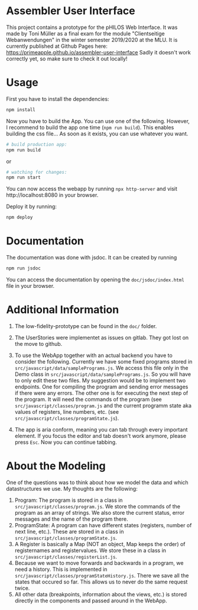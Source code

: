 # Assembler User Interface
This project contains a prototype for the pHILOS Web Interface. It was made by Toni Müller as a final exam for the module "Clientseitige Webanwendungen" in the winter semester 2019/2020 at the MLU.
It is currently published at Github Pages here: https://primeapple.github.io/assembler-user-interface
Sadly it doesn't work correctly yet, so make sure to check it out locally!

# Usage
First you have to install the dependencies:  
```sh
npm install
```

Now you have to build the App. You can use one of the following. However, I recommend to build the app one time (`npm run build`). This enables building the css file... As soon as it exists, you can use whatever you want. 
```sh
# build production app:
npm run build
```
or
```sh
# watching for changes:
npm run start
```

You can now access the webapp by running `npx http-server` and visit http://localhost:8080 in your browser.

Deploy it by running:
```sh
npm deploy
```


# Documentation
The documentation was done with jsdoc. It can be created by running
```sh
npm run jsdoc
```
You can access the documentation by opening the `doc/jsdoc/index.html` file in your browser.


# Additional Information
1. The low-fidelity-prototype can be found in the `doc/` folder.

2. The UserStories were implementet as issues on gitlab. They got lost on the move to github.

3. To use the WebApp together with an actual backend you have to consider the following. Currently we have some fixed programs stored in `src/javascript/data/samplePrograms.js`. We access this file only in the Demo class in `src/javascript/data/samplePrograms.js`. So you will have to only edit these two files. My suggestion would be to implement two endpoints. One for compiling the program and sending error messages if there were any errors. The other one is for executing the next step of the program. It will need the commands of the program (see `src/javascript/classes/program.js` and the current programm state aka values of registers, line numbers, etc. (see `src/javascript/classes/programState.js`).

4. The app is aria conform, meaning you can tab through every important element. If you focus the editor and tab doesn't work anymore, please press `Esc`. Now you can continue tabbing.


# About the Modeling
One of the questions was to think about how we model the data and which datastructures we use. My thoughts are the following:

1. Program: The program is stored in a class in `src/javascript/classes/program.js`. We store the commands of the program as an array of strings. We also store the current status, error messages and the name of the program there.
2. ProgramState: A program can have different states (registers, number of next line, etc.). These are stored in a class in `src/javascript/classes/programState.js`.
3. A Register is basically a Map (NOT an object, Map keeps the order) of registernames and registervalues. We store these in a class in `src/javascript/classes/registerList.js`.
4. Because we want to move forwards and backwards in a program, we need a history. This is implemented in `src/javascript/classes/programStateHistory.js`. There we save all the states that occured so far. This allows us to never do the same request twice.
5. All other data (breakpoints, information about the views, etc.) is stored directly in the components and passed around in the WebApp.

